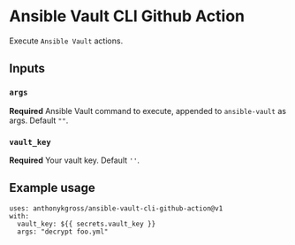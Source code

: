 # Ansible Vault CLI Github Action

Execute `Ansible Vault` actions.

## Inputs

### `args`

**Required** Ansible Vault command to execute, appended to `ansible-vault` as args. Default `""`.

### `vault_key`

**Required** Your vault key. Default `''`.

## Example usage

```
uses: anthonykgross/ansible-vault-cli-github-action@v1
with:
  vault_key: ${{ secrets.vault_key }}
  args: "decrypt foo.yml"
```
